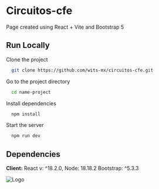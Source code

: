 
# Circuitos-cfe

Page created using React + Vite and Bootstrap 5


## Run Locally

Clone the project

```bash
  git clone https://github.com/wits-mx/circuitos-cfe.git
```

Go to the project directory

```bash
  cd name-project
```

Install dependencies

```bash
  npm install
```

Start the server

```bash
  npm run dev
```


## Dependencies

**Client:** React v: ^18.2.0, 
Node: 18.18.2
Bootstrap: ^5.3.3




![Logo](https://upload.wikimedia.org/wikipedia/commons/a/ac/Comisi%C3%B3n_Federal_de_Electricidad_%28logo%29_.svg)

